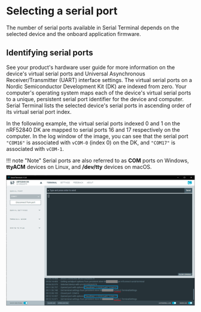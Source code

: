 # Selecting a serial port

The number of serial ports available in Serial Terminal depends on the selected device and the onboard application firmware.

## Identifying serial ports

See your product's hardware user guide for more information on the device's virtual serial ports and Universal Asynchronous Receiver/Transmitter (UART) interface settings. The virtual serial ports on a Nordic Semiconductor Development Kit (DK) are indexed from zero. Your computer's operating system maps each of the device's virtual serial ports to a unique, persistent serial port identifier for the device and computer. Serial Terminal lists the selected device's serial ports in ascending order of its virtual serial port index.

In the following example, the virtual serial ports indexed 0 and 1 on the nRF52840 DK are mapped to serial ports 16 and 17 respectively on the computer. In the log window of the image, you can see that the serial port `"COM16"` is associated with `vCOM-0` (index 0) on the DK, and `"COM17"` is associated with `vCOM-1`.

!!! note "Note"
      Serial ports are also referred to as **COM** ports on Windows, **ttyACM** devices on Linux, and **/dev/tty** devices on macOS.

![Serial ports listed in Serial Terminal on Windows](./screenshots/serial_term_serial_ports.png "Serial ports listed in Serial Terminal on Windows")